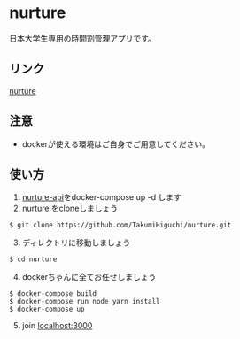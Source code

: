 # nurture

日本大学生専用の時間割管理アプリです。

## リンク
[nurture](https://dev.d2300fs4r3axuy.amplifyapp.com)

## 注意
- dockerが使える環境はご自身でご用意してください。

## 使い方
1. [nurture-api](https://github.com/TakumiHiguchi/Nurture-backendAPI)をdocker-compose up -d します
2. nurture をcloneしましょう
  ```
  $ git clone https://github.com/TakumiHiguchi/nurture.git
  ```

3. ディレクトリに移動しましょう
  ```
  $ cd nurture
  ```

4. dockerちゃんに全てお任せしましょう
  ``` 
  $ docker-compose build
  $ docker-compose run node yarn install
  $ docker-compose up
  ```

5. join [localhost:3000](http://localhost:3000/)
